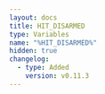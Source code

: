 ```yaml
---
layout: docs
title: HIT_DISARMED
type: Variables
name: "%HIT_DISARMED%"
hidden: true
changelog:
  - type: Added
    version: v0.11.3
---
```

